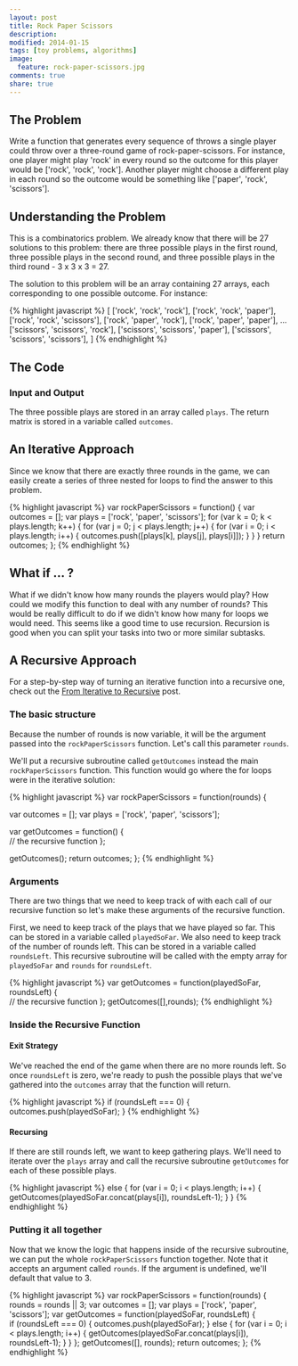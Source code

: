 ```yaml
---
layout: post
title: Rock Paper Scissors
description: 
modified: 2014-01-15
tags: [toy problems, algorithms]
image:
  feature: rock-paper-scissors.jpg
comments: true
share: true
---
```


## The Problem
Write a function that generates every sequence of throws a single player could throw over a three-round game of rock-paper-scissors.  For instance, one player might play 'rock' in every round so the outcome for this player would be ['rock', 'rock', 'rock'].  Another player might choose a different play in each round so the outcome would be something like ['paper', 'rock', 'scissors'].  

## Understanding the Problem
This is a combinatorics problem.  We already know that there will be 27 solutions to this problem: there are three possible plays in the first round, three possible plays in the second round, and three possible plays in the third round - 3 x 3 x 3 = 27.

The solution to this problem will be an array containing 27 arrays, each corresponding to one possible outcome.  For instance:

{% highlight javascript %}
[
  ['rock', 'rock', 'rock'],
  ['rock', 'rock', 'paper'],
  ['rock', 'rock', 'scissors'],
  ['rock', 'paper', 'rock'],
  ['rock', 'paper', 'paper'],
  ...
  ['scissors', 'scissors', 'rock'],
  ['scissors', 'scissors', 'paper'],
  ['scissors', 'scissors', 'scissors'],
]
{% endhighlight %}

## The Code

### Input and Output
The three possible plays are stored in an array called `plays`.  The return matrix is stored in a variable called `outcomes`.

## An Iterative Approach
Since we know that there are exactly three rounds in the game, we can easily create a series of three nested for loops to find the answer to this problem.    

{% highlight javascript %}
var rockPaperScissors = function() {
  var outcomes = [];
  var plays = ['rock', 'paper', 'scissors'];
  for (var k = 0; k < plays.length; k++) {
    for (var j = 0; j < plays.length; j++) {
      for (var i = 0; i < plays.length; i++) {
        outcomes.push([plays[k], plays[j], plays[i]]);
      }
    }
  }
  return outcomes;
};
{% endhighlight %}

## What if ... ?
What if we didn't know how many rounds the players would play?  How could we modify this function to deal with any number of rounds?  This would be really difficult to do if we didn't know how many for loops we would need.  This seems like a good time to use recursion.  Recursion is good when you can split your tasks into two or more similar subtasks.

## A Recursive Approach
For a step-by-step way of turning an iterative function into a recursive one, check out the [From Iterative to Recursive](http://jgpettibone.github.io/from-iterative-to-recursive/) post.

### The basic structure 
Because the number of rounds is now variable, it will be the argument passed into the `rockPaperScissors` function.  Let's call this parameter `rounds`.

We'll put a recursive subroutine called `getOutcomes` instead the main `rockPaperScissors` function.  This function would go where the for loops were in the iterative solution:

{% highlight javascript %}
var rockPaperScissors = function(rounds) {

  var outcomes = [];
  var plays = ['rock', 'paper', 'scissors'];

  var getOutcomes = function() {    
    // the recursive function
  };

  getOutcomes();
  return outcomes;
};
{% endhighlight %}

### Arguments 
There are two things that we need to keep track of with each call of our recursive function so let's make these arguments of the recursive function.  

First, we need to keep track of the plays that we have played so far.  This can be stored in a variable called `playedSoFar`.  We also need to keep track of the number of rounds left.  This can be stored in a variable called `roundsLeft`.  This recursive subroutine will be called with the empty array for `playedSoFar` and `rounds` for `roundsLeft`. 

{% highlight javascript %}
  var getOutcomes = function(playedSoFar, roundsLeft) {    
    // the recursive function
  };
  getOutcomes([],rounds);
{% endhighlight %}

### Inside the Recursive Function

#### Exit Strategy
We've reached the end of the game when there are no more rounds left.  So once `roundsLeft` is zero, we're ready to push the possible plays that we've gathered into the `outcomes` array that the function will return.

{% highlight javascript %}
    if (roundsLeft === 0) {
      outcomes.push(playedSoFar);
    }
{% endhighlight %}

#### Recursing
If there are still rounds left, we want to keep gathering plays.  We'll need to iterate over the `plays` array and call the recursive subroutine `getOutcomes` for each of these possible plays.

{% highlight javascript %}
    else {
      for (var i = 0; i < plays.length; i++) {
        getOutcomes(playedSoFar.concat(plays[i]), roundsLeft-1);
      }
    }
{% endhighlight %}

### Putting it all together
Now that we know the logic that happens inside of the recursive subroutine, we can put the whole `rockPaperScissors` function together.  Note that it accepts an argument called `rounds`.  If the argument is undefined, we'll default that value to 3.

{% highlight javascript %}
var rockPaperScissors = function(rounds) {
  rounds = rounds || 3;
  var outcomes = [];
  var plays = ['rock', 'paper', 'scissors'];
  var getOutcomes = function(playedSoFar, roundsLeft) {    
    if (roundsLeft === 0) {
      outcomes.push(playedSoFar);
    }
    else {
      for (var i = 0; i < plays.length; i++) {
        getOutcomes(playedSoFar.concat(plays[i]), roundsLeft-1);
      }
    }
  };
  getOutcomes([], rounds);
  return outcomes;
};
{% endhighlight %}






